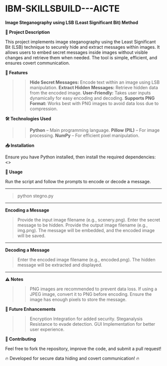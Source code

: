 # IBM-SKILLSBUILD---AICTE

**Image Steganography using LSB (Least Significant Bit) Method**

**📌 Project Description**

This project implements image steganography using the Least Significant Bit (LSB) technique to securely hide and extract messages within images. It allows users to embed secret messages inside images without visible changes and retrieve them when needed. The tool is simple, efficient, and ensures covert communication.

**🚀 Features**

>>**Hide Secret Messages:** Encode text within an image using LSB manipulation.
>>**Extract Hidden Messages:** Retrieve hidden data from the encoded image.
>>**User-Friendly:** Takes user inputs dynamically for easy encoding and decoding.
>>**Supports PNG Format:** Works best with PNG images to avoid data loss due to compression.

**🛠️ Technologies Used**

>>**Python** – Main programming language.
>>**Pillow (PIL)** – For image processing.
>>**NumPy** – For efficient pixel manipulation.

**📥 Installation**

Ensure you have Python installed, then install the required dependencies:
<<pip install pillow numpy>>

**📌 Usage**

Run the script and follow the prompts to encode or decode a message.
_____________________________________________________________________
>python stegno.py
_____________________________________________________________________
**Encoding a Message**
>Provide the input image filename (e.g., scenery.png).
>Enter the secret message to be hidden.
>Provide the output image filename (e.g., img.png).
>The message will be embedded, and the encoded image will be saved.
_____________________________________________________________________
**Decoding a Message**
>Enter the encoded image filename (e.g., encoded.png).
>The hidden message will be extracted and displayed.
_____________________________________________________________________

**⚠️ Notes**

>>PNG images are recommended to prevent data loss.
>>If using a JPEG image, convert it to PNG before encoding.
>>Ensure the image has enough pixels to store the message.

**📌 Future Enhancements**

>>Encryption Integration for added security.
>>Steganalysis Resistance to evade detection.
>>GUI Implementation for better user experience.


**🤝 Contributing**

Feel free to fork the repository, improve the code, and submit a pull request!


🔥 Developed for secure data hiding and covert communication! 🔥
